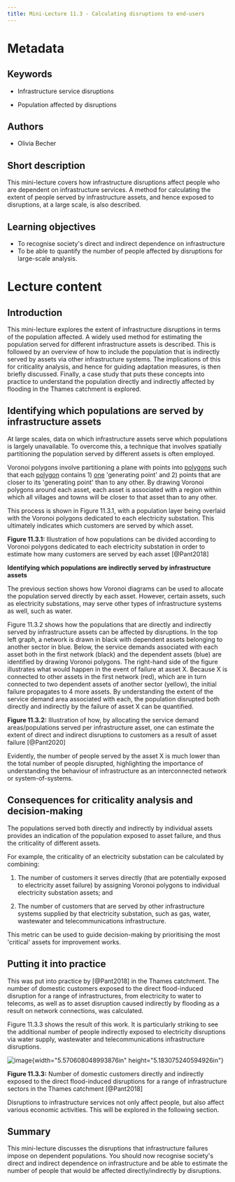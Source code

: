 ```yaml
---
title: Mini-Lecture 11.3 - Calculating disruptions to end-users
---
```


# Metadata

## Keywords

-   Infrastructure service disruptions

-   Population affected by disruptions

## Authors

-   Olivia Becher

## Short description

This mini-lecture covers how infrastructure disruptions affect people
who are dependent on infrastructure services. A method for calculating
the extent of people served by infrastructure assets, and hence exposed
to disruptions, at a large scale, is also described.

## Learning objectives

-   To recognise society's direct and indirect dependence on
    infrastructure
-   To be able to quantify the number of people affected by disruptions
    for large-scale analysis.

# Lecture content

## Introduction

This mini-lecture explores the extent of infrastructure disruptions in
terms of the population affected. A widely used method for estimating
the population served for different infrastructure assets is described.
This is followed by an overview of how to include the population that is
indirectly served by assets via other infrastructure systems. The
implications of this for criticality analysis, and hence for guiding
adaptation measures, is then briefly discussed. Finally, a case study
that puts these concepts into practice to understand the population
directly and indirectly affected by flooding in the Thames catchment is
explored.

## Identifying which populations are served by infrastructure assets

At large scales, data on which infrastructure assets serve which
populations is largely unavailable. To overcome this, a technique that
involves spatially partitioning the population served by different
assets is often employed.

Voronoi polygons involve partitioning a plane with points
into [polygons](https://mathworld.wolfram.com/ConvexPolygon.html) such
that each [polygon](https://mathworld.wolfram.com/Polygon.html) contains
1) [one](https://mathworld.wolfram.com/ExactlyOne.html)
'generating point' and 2) points that are closer to its 'generating
point' than to any other. By drawing Voronoi polygons around each asset,
each asset is associated with a region within which all villages and
towns will be closer to that asset than to any other.

This process is shown in Figure 11.3.1, with a population layer being
overlaid with the Voronoi polygons dedicated to each electricity
substation. This ultimately indicates which customers are served by
which asset.

**Figure 11.3.1:** Illustration of how populations can be divided
according to Voronoi polygons dedicated to each electricity substation
in order to estimate how many customers are served by each asset
[@Pant2018]

**Identifying which populations are indirectly served by infrastructure
assets**

The previous section shows how Voronoi diagrams can be used to allocate
the population served directly by each asset. However, certain assets,
such as electricity substations, may serve other types of infrastructure
systems as well, such as water.

Figure 11.3.2 shows how the populations that are directly and indirectly
served by infrastructure assets can be affected by disruptions. In the
top left graph, a network is drawn in black with dependent assets
belonging to another sector in blue. Below, the service demands
associated with each asset both in the first network (black) and the
dependent assets (blue) are identified by drawing Voronoi polygons. The
right-hand side of the figure illustrates what would happen in the event
of failure at asset X. Because X is connected to other assets in the
first network (red), which are in turn connected to two dependent assets
of another sector (yellow), the initial failure propagates to 4 more
assets. By understanding the extent of the service demand area
associated with each, the population disrupted both directly and
indirectly by the failure of asset X can be quantified.

**Figure 11.3.2:** Illustration of how, by allocating the service demand
areas/populations served per infrastructure asset, one can estimate the
extent of direct and indirect disruptions to customers as a result of
asset failure [@Pant2020]

Evidently, the number of people served by the asset X is much lower than
the total number of people disrupted, highlighting the importance of
understanding the behaviour of infrastructure as an interconnected
network or system-of-systems.

## Consequences for criticality analysis and decision-making

The populations served both directly and indirectly by individual assets
provides an indication of the population exposed to asset failure, and
thus the criticality of different assets.

For example, the criticality of an electricity substation can be
calculated by combining:

1)  The number of customers it serves directly (that are potentially
    exposed to electricity asset failure) by assigning Voronoi polygons
    to individual electricity substation assets; and

2)  The number of customers that are served by other infrastructure
    systems supplied by that electricity substation, such as gas, water,
    wastewater and telecommunications infrastructure.

This metric can be used to guide decision-making by prioritising the
most 'critical' assets for improvement works.

## Putting it into practice

This was put into practice by [@Pant2018] in the Thames catchment.
The number of domestic customers exposed to the direct flood-induced
disruption for a range of infrastructures, from electricity to water to
telecoms, as well as to asset disruption caused indirectly by flooding
as a result on network connections, was calculated.

Figure 11.3.3 shows the result of this work. It is particularly striking
to see the additional number of people indirectly exposed to electricity
disruptions via water supply, wastewater and telecommunications
infrastructure disruptions.

![image](media/image3.jpeg){width="5.570608048993876in"
height="5.183075240594926in"}

**Figure 11.3.3:** Number of domestic customers directly and indirectly
exposed to the direct flood-induced disruptions for a range of
infrastructure sectors in the Thames catchment [@Pant2018]

Disruptions to infrastructure services not only affect people, but also
affect various economic activities. This will be explored in the
following section.

## Summary 

This mini-lecture discusses the disruptions that infrastructure failures
impose on dependent populations. You should now recognise society's
direct and indirect dependence on infrastructure and be able to estimate
the number of people that would be affected directly/indirectly by
disruptions.
